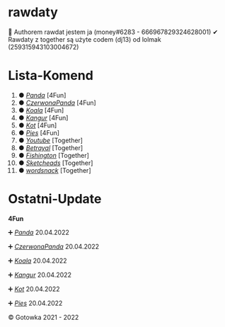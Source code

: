 # rawdaty
 
 🔧 Authorem rawdat jestem ja (money#6283 - 666967829324628001)
 ✔ Rawdaty z together są użyte codem (dj13) od lolmak (259315943103004672)
 
# Lista-Komend

1. ● *[Panda](https://github.com/Gotowka/rawdaty-beta/tree/main/4fun/panda)* [4Fun]
2. ● *[CzerwonaPanda](https://github.com/Gotowka/rawdaty-beta/tree/main/4fun/czerwonapanda)* [4Fun]
3. ● *[Koala](https://github.com/Gotowka/rawdaty-beta/tree/main/4fun/Koala)* [4Fun]
4. ● *[Kangur](https://github.com/Gotowka/rawdaty-beta/tree/main/4fun/kangur)* [4Fun]
5. ● *[Kot](https://github.com/Gotowka/rawdaty-beta/tree/main/4fun/kot)* [4Fun]
6. ● *[Pies](https://github.com/Gotowka/rawdaty-beta/tree/main/4fun/pies)* [4Fun]
7. ● *[Youtube](https://github.com/Gotowka/rawdaty-beta/tree/main/Together/Youtube)* [Together]
8. ● *[Betrayal](https://github.com/Gotowka/rawdaty-beta/tree/main/Together/Betrayal)* [Together]
9. ● *[Fishington](https://github.com/Gotowka/rawdaty-beta/tree/main/Together/Fishington)* [Together]
10. ● *[Sketcheads](https://github.com/Gotowka/rawdaty-beta/tree/main/Together/skeatcheads)* [Together]
11. ● *[wordsnack](https://github.com/Gotowka/rawdaty-beta/tree/main/Together/wordsnack)* [Together]

# Ostatni-Update

**4Fun**

➕ *[Panda](https://github.com/Gotowka/rawdaty-beta/tree/main/4fun/panda)* 20.04.2022

➕ *[CzerwonaPanda](https://github.com/Gotowka/rawdaty-beta/tree/main/4fun/czerwonapanda)* 20.04.2022

➕ *[Koala](https://github.com/Gotowka/rawdaty-beta/tree/main/4fun/Koala)* 20.04.2022

➕ *[Kangur](https://github.com/Gotowka/rawdaty-beta/tree/main/4fun/kangur)* 20.04.2022

➕ *[Kot](https://github.com/Gotowka/rawdaty-beta/tree/main/4fun/kot)* 20.04.2022

➕ *[Pies](https://github.com/Gotowka/rawdaty-beta/tree/main/4fun/pies)* 20.04.2022


 ©️ Gotowka 2021 - 2022
